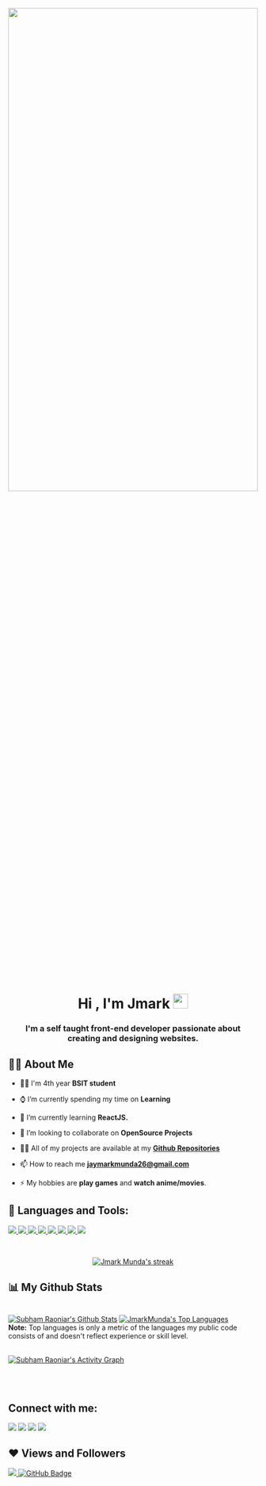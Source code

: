 <a href="#"><img width="100%" height="50%" src="https://camo.githubusercontent.com/6dfeb88c78b58a901a9f4f5b1cb9c91c51cb83472192c6268399d9e296e9353d/68747470733a2f2f626c6f672e636c6f75646c617965722e696f2f636f6e74656e742f696d616765732f323032302f31322f636f64696e672d667265616b2e676966" height="175px"/></a>

<h1 align="center">Hi , I'm Jmark <img src="https://thumbs.gfycat.com/ChubbyRadiantBlackfish-max-1mb.gif" width="30px"></h1>
<h3 align="center">I'm a self taught front-end developer passionate about creating and designing websites.</h3>


## 🙋‍♂️ About Me 

- 👨‍🎓 I'm 4th year **BSIT student**

- ⌚ I’m currently spending my time on **Learning**

- 📘 I’m currently learning **ReactJS.**

- 👯 I’m looking to collaborate on **OpenSource Projects**

- 👨‍💻 All of my projects are available at my **[Github Repositories](https://github.com/JmarkMunda?tab=repositories)**

- 📫 How to reach me **jaymarkmunda26@gmail.com**

- ⚡ My hobbies are **play games** and **watch anime/movies**.

## 🚀 Languages and Tools:

<p align="left"> 
    <a href="https://www.w3.org/html/" target="_blank"> <img src="https://img.icons8.com/color/48/000000/html-5.png"/> </a> 
    <a href="https://www.w3schools.com/css/" target="_blank"> <img src="https://img.icons8.com/color/48/000000/css3.png"/> </a> 
    <a href="https://www.javascript.com/" target="_blank"> <img src="https://img.icons8.com/color/48/000000/javascript--v1.png"/> </a>
    <a href="https://reactjs.org/" target="_blank"> <img src="https://img.icons8.com/color/48/000000/react-native.png"/> </a>
     <a href="https://redux.js.org" target="_blank"> <img src="https://img.icons8.com/color/48/000000/redux.png"/> </a>
    <a href="https://developer.android.com/" target="_blank"> <img src="https://img.icons8.com/color/48/000000/android-studio--v2.png"/> </a> 
    <a href="https://firebase.google.com/" target="_blank"> <img src="https://img.icons8.com/color/48/000000/firebase.png"/> </a> 
    <a href="https://git-scm.com/" target="_blank"> <img src="https://img.icons8.com/color/48/000000/git.png"/> </a> 
    
</p>

<!-- [![React Badge](https://img.shields.io/badge/-React-61DBFB?style=for-the-badge&labelColor=black&logo=react&logoColor=61DBFB)](#)  [![Javascript Badge](https://img.shields.io/badge/-Javascript-F0DB4F?style=for-the-badge&labelColor=black&logo=javascript&logoColor=F0DB4F)](#) [![Typescript Badge](https://img.shields.io/badge/-Typescript-007acc?style=for-the-badge&labelColor=black&logo=typescript&logoColor=007acc)](#) [![Nodejs Badge](https://img.shields.io/badge/-Nodejs-3C873A?style=for-the-badge&labelColor=black&logo=node.js&logoColor=3C873A)](#) [![GraphQL Badge](https://img.shields.io/badge/-GraphQl-e535ab?style=for-the-badge&labelColor=black&logo=node.js&logoColor=e535ab)](#) -->
<br/>

<p align="center">
    <a href="https://github.com/JmarkMunda/github-readme-streak-stats">
        <img title="🔥 Get streak stats for your profile at git.io/streak-stats" alt="Jmark Munda's streak" src="https://github-readme-streak-stats.herokuapp.com/?user=JmarkMunda&theme=ayu-mirage&hide_border=true&stroke=0000&background=062F52&fire=00FCED"/>
    </a>
</p>

## 📊 My Github Stats

  <br/>
    <a href="https://github.com/JmarkMunda/github-readme-stats"><img alt="Subham Raoniar's Github Stats" src="https://github-readme-stats.vercel.app/api?username=JmarkMunda&show_icons=true&count_private=true&theme=ayu-mirage&hide_border=true&bg_color=062F52&icon_color=00FCED" /></a>
  <a href="https://github.com/JmarkMunda/github-readme-stats"><img alt="JmarkMunda's Top Languages" src="https://github-readme-stats.vercel.app/api/top-langs/?username=JmarkMunda&langs_count=8&count_private=true&layout=compact&theme=ayu-mirage&hide_border=true&bg_color=062F52" /></a>
  <br/>
  <b>Note:</b> Top languages is only a metric of the languages my public code consists of and doesn't reflect experience or skill level.


<br/>
<br/>

<a href="https://github.com/JmarkMunda/github-readme-activity-graph"><img alt="Subham Raoniar's Activity Graph" src="https://activity-graph.herokuapp.com/graph?username=JmarkMunda&bg_color=062F52&color=00FCED&line=5BCDEC&point=FFFFFF&hide_border=true" /></a>

<br/>
<br/>

## Connect with me:
<p align="left">

<a href = "https://www.linkedin.com/in/jay-mark-munda-18a208233/"><img src="https://img.icons8.com/fluent/48/000000/linkedin.png"/></a>
<a href = "https://www.facebook.com/jaymark.munda.26/"><img src="https://img.icons8.com/color/48/000000/facebook.png"/></a>
<a href = "https://www.instagram.com/jmbaturiano/"><img src="https://img.icons8.com/fluent/48/000000/instagram-new.png"/></a>
<a href = "https://twitter.com/Jmhtdg"><img src="https://img.icons8.com/fluency/48/000000/twitter.png"/></a>

</p>

## ❤ Views and Followers
<a href="https://github.com/JmarkMunda/github-profile-views-counter">
    <img src="https://komarev.com/ghpvc/?username=JmarkMunda">
</a>
<a href="https://github.com/JmarkMunda?tab=followers"><img src="https://img.shields.io/github/followers/JmarkMunda?label=Followers&style=social" alt="GitHub Badge"></a>
